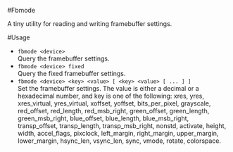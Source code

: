 #Fbmode

A tiny utility for reading and writing framebuffer settings.

#Usage
- `fbmode <device>`  
  Query the framebuffer settings.
- `fbmode <device> fixed`  
  Query the fixed framebuffer settings.
- `fbmode <device> <key> <value> [ <key> <value> [ ... ] ]`  
  Set the framebuffer settings. The value is either a decimal or a hexadecimal number, and key is one of the following:
xres, yres, xres_virtual, yres_virtual, xoffset, yoffset, bits_per_pixel, grayscale, red_offset, red_length, red_msb_right, green_offset, green_length, green_msb_right, blue_offset, blue_length, blue_msb_right, transp_offset, transp_length, transp_msb_right, nonstd, activate, height, width, accel_flags, pixclock, left_margin, right_margin, upper_margin, lower_margin, hsync_len, vsync_len, sync, vmode, rotate, colorspace.
